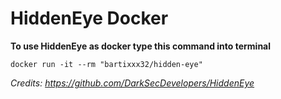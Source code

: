 # HiddenEye Docker
**To use HiddenEye as docker type this command into terminal**

    docker run -it --rm "bartixxx32/hidden-eye"


*Credits: https://github.com/DarkSecDevelopers/HiddenEye*

